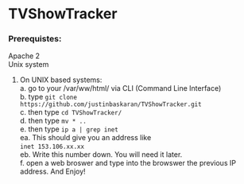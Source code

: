 # TVShowTracker


### Prerequistes:<br />
Apache 2<br />
Unix system<br />



1. On UNIX based systems:<br />
	a. go to your /var/ww/html/ via CLI (Command Line Interface)<br />
	b. type `git clone https://github.com/justinbaskaran/TVShowTracker.git`<br />
	c. then type `cd TVShowTracker/`<br />
	d. then type `mv * ..`<br />
	e. then type `ip a | grep inet`<br />
		ea. This should give you an address like<br />
			`inet 153.106.xx.xx`<br />
		eb. Write this number down. You will need it later.<br />
	f. open a web broswer and type into the browswer the previous IP address. And Enjoy!<br />

